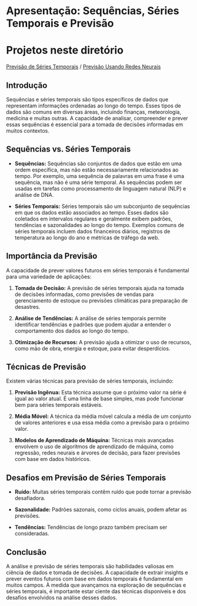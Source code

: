 # Apresentação: Sequências, Séries Temporais e Previsão
# Projetos neste diretório
[Previsão de Séries Temporais](https://github.com/FlaysonSantos/Machine_Learning/tree/main/Sequ%C3%AAncias%20s%C3%A9ries%20temporais%20e%20previs%C3%A3o/Previs%C3%A3o%20usando%20redes%20neurais)
/
[Previsão Usando Redes Neurais](https://github.com/FlaysonSantos/Machine_Learning/tree/main/Sequ%C3%AAncias%20s%C3%A9ries%20temporais%20e%20previs%C3%A3o/Previs%C3%A3o%20usando%20redes%20neurais)
## Introdução

Sequências e séries temporais são tipos específicos de dados que representam informações ordenadas ao longo do tempo. Esses tipos de dados são comuns em diversas áreas, incluindo finanças, meteorologia, medicina e muitas outras. A capacidade de analisar, compreender e prever essas sequências é essencial para a tomada de decisões informadas em muitos contextos.

## Sequências vs. Séries Temporais

- **Sequências:** Sequências são conjuntos de dados que estão em uma ordem específica, mas não estão necessariamente relacionados ao tempo. Por exemplo, uma sequência de palavras em uma frase é uma sequência, mas não é uma série temporal. As sequências podem ser usadas em tarefas como processamento de linguagem natural (NLP) e análise de DNA.

- **Séries Temporais:** Séries temporais são um subconjunto de sequências em que os dados estão associados ao tempo. Esses dados são coletados em intervalos regulares e geralmente exibem padrões, tendências e sazonalidades ao longo do tempo. Exemplos comuns de séries temporais incluem dados financeiros diários, registros de temperatura ao longo do ano e métricas de tráfego da web.

## Importância da Previsão

A capacidade de prever valores futuros em séries temporais é fundamental para uma variedade de aplicações:

1. **Tomada de Decisão:** A previsão de séries temporais ajuda na tomada de decisões informadas, como previsões de vendas para gerenciamento de estoque ou previsões climáticas para preparação de desastres.

2. **Análise de Tendências:** A análise de séries temporais permite identificar tendências e padrões que podem ajudar a entender o comportamento dos dados ao longo do tempo.

3. **Otimização de Recursos:** A previsão ajuda a otimizar o uso de recursos, como mão de obra, energia e estoque, para evitar desperdícios.

## Técnicas de Previsão

Existem várias técnicas para previsão de séries temporais, incluindo:

1. **Previsão Ingênua:** Esta técnica assume que o próximo valor na série é igual ao valor atual. É uma linha de base simples, mas pode funcionar bem para séries temporais estáveis.

2. **Média Móvel:** A técnica da média móvel calcula a média de um conjunto de valores anteriores e usa essa média como a previsão para o próximo valor.

3. **Modelos de Aprendizado de Máquina:** Técnicas mais avançadas envolvem o uso de algoritmos de aprendizado de máquina, como regressão, redes neurais e árvores de decisão, para fazer previsões com base em dados históricos.

## Desafios em Previsão de Séries Temporais

- **Ruído:** Muitas séries temporais contêm ruído que pode tornar a previsão desafiadora.

- **Sazonalidade:** Padrões sazonais, como ciclos anuais, podem afetar as previsões.

- **Tendências:** Tendências de longo prazo também precisam ser consideradas.

## Conclusão

A análise e previsão de séries temporais são habilidades valiosas em ciência de dados e tomada de decisões. A capacidade de extrair insights e prever eventos futuros com base em dados temporais é fundamental em muitos campos. À medida que avançamos na exploração de sequências e séries temporais, é importante estar ciente das técnicas disponíveis e dos desafios envolvidos na análise desses dados.
